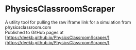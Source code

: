 # PhysicsClassroomScraper
A utility tool for pulling the raw iframe link for a simulation from physicsclassroom.com\
Published to GitHub pages at [https://deekb.github.io/PhysicsClassroomScraper/](https://deekb.github.io/PhysicsClassroomScraper/)
